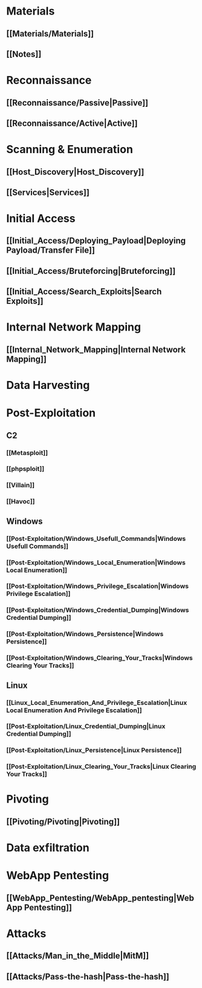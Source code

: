 # Materials
## [[Materials/Materials]]
## [[Notes]]
# Reconnaissance
## [[Reconnaissance/Passive|Passive]]
## [[Reconnaissance/Active|Active]]
# Scanning & Enumeration
## [[Host_Discovery|Host_Discovery]]
## [[Services|Services]]
# Initial Access
## [[Initial_Access/Deploying_Payload|Deploying Payload/Transfer File]] 
## [[Initial_Access/Bruteforcing|Bruteforcing]]
## [[Initial_Access/Search_Exploits|Search Exploits]]
# Internal Network Mapping
## [[Internal_Network_Mapping|Internal Network Mapping]]
# Data Harvesting

# Post-Exploitation

## C2
### [[Metasploit]]
### [[phpsploit]]
### [[Villain]]
### [[Havoc]]

## Windows
### [[Post-Exploitation/Windows_Usefull_Commands|Windows Usefull Commands]]
### [[Post-Exploitation/Windows_Local_Enumeration|Windows Local Enumeration]]

### [[Post-Exploitation/Windows_Privilege_Escalation|Windows Privilege Escalation]]
### [[Post-Exploitation/Windows_Credential_Dumping|Windows Credential Dumping]]
### [[Post-Exploitation/Windows_Persistence|Windows Persistence]]
### [[Post-Exploitation/Windows_Clearing_Your_Tracks|Windows Clearing Your Tracks]]
## Linux
### [[Linux_Local_Enumeration_And_Privilege_Escalation|Linux Local Enumeration And Privilege Escalation]]
### [[Post-Exploitation/Linux_Credential_Dumping|Linux Credential Dumping]]
### [[Post-Exploitation/Linux_Persistence|Linux Persistence]]
### [[Post-Exploitation/Linux_Clearing_Your_Tracks|Linux Clearing Your Tracks]]

# Pivoting
## [[Pivoting/Pivoting|Pivoting]]

# Data exfiltration
# WebApp Pentesting
## [[WebApp_Pentesting/WebApp_pentesting|WebApp Pentesting]]
# Attacks
## [[Attacks/Man_in_the_Middle|MitM]]
## [[Attacks/Pass-the-hash|Pass-the-hash]]
